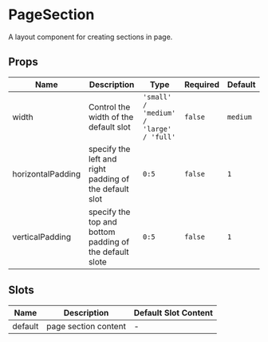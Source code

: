 # PageSection

A layout component for creating sections in page.

## Props

<!-- @vuese:PageSection:props:start -->

| Name              | Description                                             | Type                                    | Required | Default  |
| ----------------- | ------------------------------------------------------- | --------------------------------------- | -------- | -------- |
| width             | Control the width of the default slot                   | `'small' / 'medium' / 'large' / 'full'` | `false`  | `medium` |
| horizontalPadding | specify the left and right padding of the default slot  | `0:5`                                   | `false`  | `1`      |
| verticalPadding   | specify the top and bottom padding of the default slote | `0:5`                                   | `false`  | `1`      |

<!-- @vuese:PageSection:props:end -->

## Slots

<!-- @vuese:PageSection:slots:start -->

| Name    | Description          | Default Slot Content |
| ------- | -------------------- | -------------------- |
| default | page section content | -                    |

<!-- @vuese:PageSection:slots:end -->
